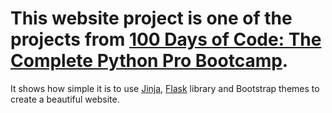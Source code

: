 # This website project is one of the projects from [100 Days of Code: The Complete Python Pro Bootcamp](https://www.udemy.com/course/100-days-of-code/?kw=100+days+python&src=sac&couponCode=LEADERSALE24A).

It shows how simple it is to use [Jinja](https://jinja.palletsprojects.com/en/3.1.x/), [Flask](https://flask.palletsprojects.com/en/3.0.x/) library and Bootstrap themes to create a beautiful website.
